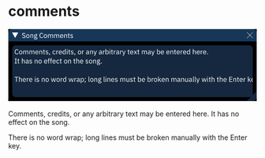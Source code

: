 # comments

![comments dialog](comments.png)

Comments, credits, or any arbitrary text may be entered here.
It has no effect on the song.

There is no word wrap; long lines must be broken manually with the Enter key.